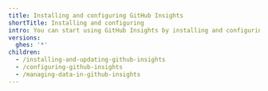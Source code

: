 ```yaml
---
title: Installing and configuring GitHub Insights
shortTitle: Installing and configuring
intro: You can start using GitHub Insights by installing and configuring the application.
versions:
  ghes: '*'
children:
  - /installing-and-updating-github-insights
  - /configuring-github-insights
  - /managing-data-in-github-insights
---
```


